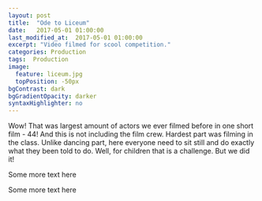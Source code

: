 ```yaml
---
layout: post
title:  "Ode to Liceum"
date:   2017-05-01 01:00:00
last_modified_at:  2017-05-01 01:00:00
excerpt: "Video filmed for scool competition."
categories: Production
tags:  Production
image:
  feature: liceum.jpg
  topPosition: -50px
bgContrast: dark
bgGradientOpacity: darker
syntaxHighlighter: no
---
```


Wow! That was largest amount of actors we ever filmed before in one short film - 44! And this is not including the film crew. Hardest part was filming in the class. Unlike dancing part, here everyone need to sit still and do exactly what they been told to do. Well, for children that is a challenge. But we did it!

<div class="img img--fullContainer img--14xLeading" style="background-image: url({{ site.baseurl_posts_img }}liceum-boy-girl.jpg);"></div>

Some more text here

<div class="img img--fullContainer img--14xLeading" style="background-image: url({{ site.baseurl_posts_img }}liceum-snoop.jpg);"></div>

Some more text here			
